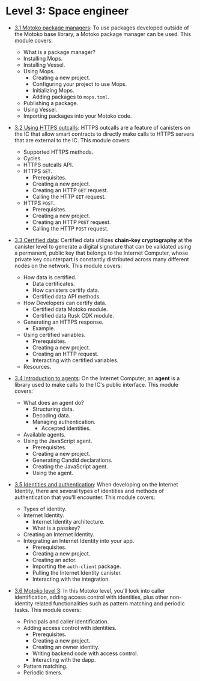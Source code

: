 # Level 3: Space engineer 

- [3.1 Motoko package managers](3.1-package-managers.md): To use packages developed outside of the Motoko base library, a Motoko package manager can be used. This module covers:
    - What is a package manager?
    - Installing Mops.
    - Installing Vessel.
    - Using Mops.
	    - Creating a new project.
	    - Configuring your project to use Mops.
	    - Initializing Mops.
	    - Adding packages to `mops.toml`.
    - Publishing a package.
    - Using Vessel.
    - Importing packages into your Motoko code.

- [3.2 Using HTTPS outcalls](3.2-https-outcalls.md): HTTPS outcalls are a feature of canisters on the IC that allow smart contracts to directly make calls to HTTPS servers that are external to the IC. This module covers:
    - Supported HTTPS methods.
    - Cycles.
    - HTTPS outcalls API.
    - HTTPS `GET`.
        - Prerequisites.
        - Creating a new project.
        - Creating an HTTP `GET` request.
        - Calling the HTTP `GET` request.
    - HTTPS `POST`.
        - Prerequisites.
        - Creating a new project.
        - Creating an HTTP `POST` request.
        - Calling the HTTP `POST` request.


- [3.3 Certified data](3.3-certified-data.md): Certified data utilizes **chain-key cryptography** at the canister level to generate a digital signature that can be validated using a permanent, public key that belongs to the Internet Computer, whose private key counterpart is constantly distributed across many different nodes on the network. This module covers:
    - How data is certified.
        - Data certificates.
        - How canisters certify data.
        - Certified data API methods.
    - How Developers can certify data.
        - Certified data Motoko module.
        - Certified data Rusk CDK module.
    - Generating an HTTPS response.
        - Example.
    - Using certified variables.
        - Prerequisites.
        - Creating a new project.
        - Creating an HTTP request.
        - Interacting with certified variables.
    - Resources.

- [3.4 Introduction to agents](3.4-intro-to-agents.md): On the Internet Computer, an **agent** is a library used to make calls to the IC's public interface. This module covers:
    - What does an agent do?
        - Structuring data.
        - Decoding data.
        - Managing authentication.
            - Accepted identities.
    - Available agents.
    - Using the JavaScript agent.
        - Prerequisites.
        - Creating a new project.
        - Generating Candid declarations.
        - Creating the JavaScript agent.
        - Using the agent.

- [3.5 Identities and authentication](3.5-identities-and-auth.md): When developing on the Internet Identity, there are several types of identities and methods of authentication that you'll encounter. This module covers: 
    - Types of identity.
    - Internet Identity.
       - Internet Identity architecture.
        - What is a passkey?
    - Creating an Internet Identity.
    - Integrating an Internet Identity into your app.
        - Prerequisites.
        - Creating a new project.
        - Creating an actor.
        - Importing the `auth-client` package.
        - Pulling the Internet Identity canister.
        - Interacting with the integration.

- [3.6 Motoko level 3](3.6-motoko-lvl3.md): In this Motoko level, you'll look into caller identification, adding access control with identities, plus other non-identity related functionalities such as pattern matching and periodic tasks. This module covers:
    - Principals and caller identification.
    - Adding access control with identities.
        - Prerequisites.
        - Creating a new project.
        - Creating an owner identity.
        - Writing backend code with access control.
        - Interacting with the dapp.
    - Pattern matching.
    - Periodic timers.
